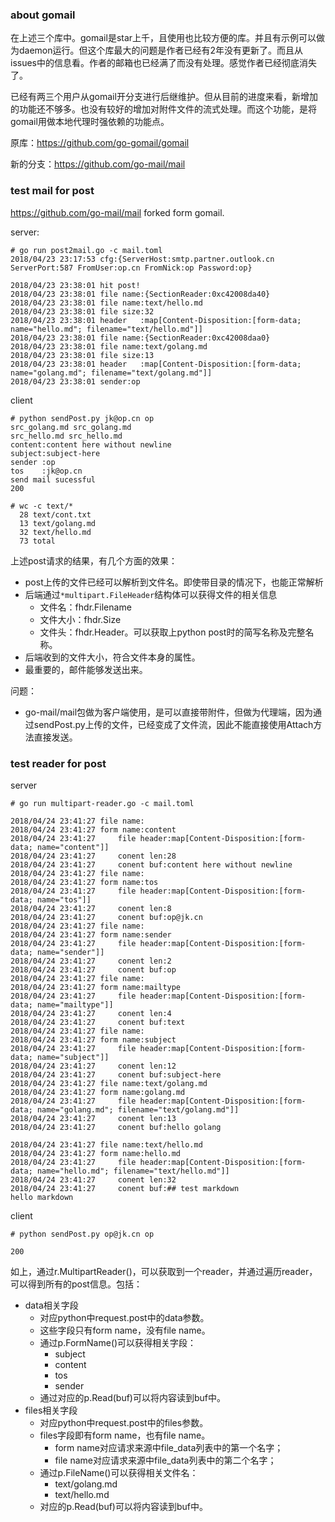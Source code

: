 



### about gomail

在上述三个库中。gomail是star上千，且使用也比较方便的库。并且有示例可以做为daemon运行。但这个库最大的问题是作者已经有2年没有更新了。而且从issues中的信息看。作者的邮箱也已经满了而没有处理。感觉作者已经彻底消失了。

已经有两三个用户从gomail开分支进行后继维护。但从目前的进度来看，新增加的功能还不够多。也没有较好的增加对附件文件的流式处理。而这个功能，是将gomail用做本地代理时强依赖的功能点。

原库：https://github.com/go-gomail/gomail

新的分支：https://github.com/go-mail/mail



### test mail for post

https://github.com/go-mail/mail forked form gomail.

server:

```shell
# go run post2mail.go -c mail.toml
2018/04/23 23:17:53 cfg:{ServerHost:smtp.partner.outlook.cn ServerPort:587 FromUser:op.cn FromNick:op Password:op}

2018/04/23 23:38:01 hit post!
2018/04/23 23:38:01 file name:{SectionReader:0xc42008da40}
2018/04/23 23:38:01 file name:text/hello.md
2018/04/23 23:38:01 file size:32
2018/04/23 23:38:01 header   :map[Content-Disposition:[form-data; name="hello.md"; filename="text/hello.md"]]
2018/04/23 23:38:01 file name:{SectionReader:0xc42008daa0}
2018/04/23 23:38:01 file name:text/golang.md
2018/04/23 23:38:01 file size:13
2018/04/23 23:38:01 header   :map[Content-Disposition:[form-data; name="golang.md"; filename="text/golang.md"]]
2018/04/23 23:38:01 sender:op

```

client

```shell
# python sendPost.py jk@op.cn op
src_golang.md src_golang.md
src_hello.md src_hello.md
content:content here without newline
subject:subject-here
sender :op
tos    :jk@op.cn
send mail sucessful
200

# wc -c text/*
  28 text/cont.txt
  13 text/golang.md
  32 text/hello.md
  73 total
```

上述post请求的结果，有几个方面的效果：

* post上传的文件已经可以解析到文件名。即使带目录的情况下，也能正常解析
* 后端通过`*multipart.FileHeader`结构体可以获得文件的相关信息
  * 文件名：fhdr.Filename
  * 文件大小：fhdr.Size
  * 文件头：fhdr.Header。可以获取上python post时的简写名称及完整名称。
* 后端收到的文件大小，符合文件本身的属性。
* 最重要的，邮件能够发送出来。

问题：

* go-mail/mail包做为客户端使用，是可以直接带附件，但做为代理端，因为通过sendPost.py上传的文件，已经变成了文件流，因此不能直接使用Attach方法直接发送。




### test reader for post

server

```shell
# go run multipart-reader.go -c mail.toml

2018/04/24 23:41:27 file name:
2018/04/24 23:41:27 form name:content
2018/04/24 23:41:27 	file header:map[Content-Disposition:[form-data; name="content"]]
2018/04/24 23:41:27 	conent len:28
2018/04/24 23:41:27 	conent buf:content here without newline
2018/04/24 23:41:27 file name:
2018/04/24 23:41:27 form name:tos
2018/04/24 23:41:27 	file header:map[Content-Disposition:[form-data; name="tos"]]
2018/04/24 23:41:27 	conent len:8
2018/04/24 23:41:27 	conent buf:op@jk.cn
2018/04/24 23:41:27 file name:
2018/04/24 23:41:27 form name:sender
2018/04/24 23:41:27 	file header:map[Content-Disposition:[form-data; name="sender"]]
2018/04/24 23:41:27 	conent len:2
2018/04/24 23:41:27 	conent buf:op
2018/04/24 23:41:27 file name:
2018/04/24 23:41:27 form name:mailtype
2018/04/24 23:41:27 	file header:map[Content-Disposition:[form-data; name="mailtype"]]
2018/04/24 23:41:27 	conent len:4
2018/04/24 23:41:27 	conent buf:text
2018/04/24 23:41:27 file name:
2018/04/24 23:41:27 form name:subject
2018/04/24 23:41:27 	file header:map[Content-Disposition:[form-data; name="subject"]]
2018/04/24 23:41:27 	conent len:12
2018/04/24 23:41:27 	conent buf:subject-here
2018/04/24 23:41:27 file name:text/golang.md
2018/04/24 23:41:27 form name:golang.md
2018/04/24 23:41:27 	file header:map[Content-Disposition:[form-data; name="golang.md"; filename="text/golang.md"]]
2018/04/24 23:41:27 	conent len:13
2018/04/24 23:41:27 	conent buf:hello golang

2018/04/24 23:41:27 file name:text/hello.md
2018/04/24 23:41:27 form name:hello.md
2018/04/24 23:41:27 	file header:map[Content-Disposition:[form-data; name="hello.md"; filename="text/hello.md"]]
2018/04/24 23:41:27 	conent len:32
2018/04/24 23:41:27 	conent buf:## test markdown
hello markdown
```

client

```shell
# python sendPost.py op@jk.cn op

200
```

如上，通过r.MultipartReader()，可以获取到一个reader，并通过遍历reader，可以得到所有的post信息。包括：

* data相关字段
  * 对应python中request.post中的data参数。
  * 这些字段只有form name，没有file name。
  * 通过p.FormName()可以获得相关字段：
    * subject
    * content
    * tos
    * sender
  * 通过对应的p.Read(buf)可以将内容读到buf中。
* files相关字段
  * 对应python中request.post中的files参数。
  * files字段即有form name，也有file name。
    * form name对应请求来源中file_data列表中的第一个名字；
    * file name对应请求来源中file_data列表中的第二个名字；
  * 通过p.FileName()可以获得相关文件名：
    * text/golang.md
    * text/hello.md
  * 对应的p.Read(buf)可以将内容读到buf中。

